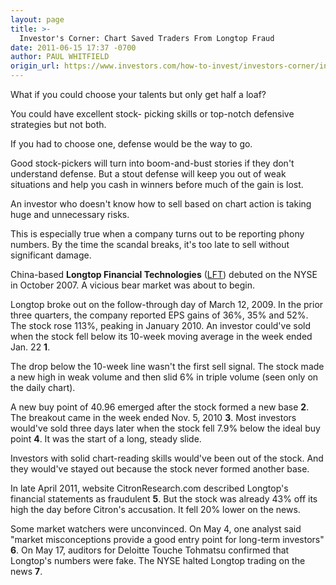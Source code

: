 ```yaml
---
layout: page
title: >-
  Investor's Corner: Chart Saved Traders From Longtop Fraud
date: 2011-06-15 17:37 -0700
author: PAUL WHITFIELD
origin_url: https://www.investors.com/how-to-invest/investors-corner/investors-corner-chart-saved-traders-from-longtop-fraud/
---
```


What if you could choose your talents but only get half a loaf?

You could have excellent stock- picking skills or top-notch defensive strategies but not both.

If you had to choose one, defense would be the way to go.

Good stock-pickers will turn into boom-and-bust stories if they don't understand defense. But a stout defense will keep you out of weak situations and help you cash in winners before much of the gain is lost.

An investor who doesn't know how to sell based on chart action is taking huge and unnecessary risks.

This is especially true when a company turns out to be reporting phony numbers. By the time the scandal breaks, it's too late to sell without significant damage.

China-based **Longtop Financial Technologies** ([LFT](https://research.investors.com/quote.aspx?symbol=LFT)) debuted on the NYSE in October 2007. A vicious bear market was about to begin.

Longtop broke out on the follow-through day of March 12, 2009. In the prior three quarters, the company reported EPS gains of 36%, 35% and 52%. The stock rose 113%, peaking in January 2010. An investor could've sold when the stock fell below its 10-week moving average in the week ended Jan. 22 **1**.

The drop below the 10-week line wasn't the first sell signal. The stock made a new high in weak volume and then slid 6% in triple volume (seen only on the daily chart).

A new buy point of 40.96 emerged after the stock formed a new base **2**. The breakout came in the week ended Nov. 5, 2010 **3**. Most investors would've sold three days later when the stock fell 7.9% below the ideal buy point **4**. It was the start of a long, steady slide.

Investors with solid chart-reading skills would've been out of the stock. And they would've stayed out because the stock never formed another base.

In late April 2011, website CitronResearch.com described Longtop's financial statements as fraudulent **5**. But the stock was already 43% off its high the day before Citron's accusation. It fell 20% lower on the news.

Some market watchers were unconvinced. On May 4, one analyst said "market misconceptions provide a good entry point for long-term investors" **6**. On May 17, auditors for Deloitte Touche Tohmatsu confirmed that Longtop's numbers were fake. The NYSE halted Longtop trading on the news **7**.
